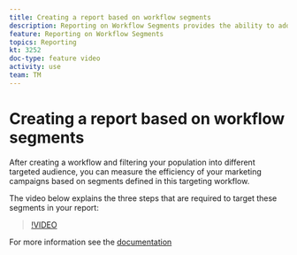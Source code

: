```yaml
---
title: Creating a report based on workflow segments
description: Reporting on Workflow Segments provides the ability to add workflow segment code in dynamic reporting.
feature: Reporting on Workflow Segments
topics: Reporting   
kt: 3252
doc-type: feature video
activity: use
team: TM
---
```


# Creating a report based on workflow segments

After creating a workflow and filtering your population into different targeted audience, you can measure the efficiency of your marketing campaigns based on segments defined in this targeting workflow.

The video below explains the three steps that are required to target these segments in your report:

>[!VIDEO](https://video.tv.adobe.com/v/28262?quality=12)

For more information see the [documentation](https://docs.adobe.com/content/help/en/campaign-standard/using/reporting/customizing-reports/creating-a-report-workflow-segment.html)
